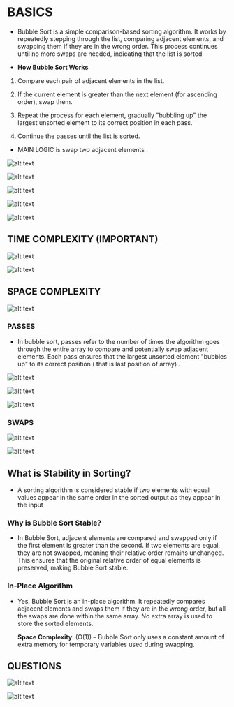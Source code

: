 # **BASICS**

- Bubble Sort is a simple comparison-based sorting algorithm. It works by repeatedly stepping through the list, comparing adjacent elements, and swapping them if they are in the wrong order. This process continues until no more swaps are needed, indicating that the list is sorted.

- **How Bubble Sort Works**

1. Compare each pair of adjacent elements in the list.

2. If the current element is greater than the next element (for ascending order), swap them.

3. Repeat the process for each element, gradually "bubbling up" the largest unsorted element to its correct position in each pass.

4. Continue the passes until the list is sorted.

- MAIN LOGIC is swap two adjacent elements .

![alt text](image.png)

![alt text](image-1.png)

![alt text](image-4.png)

![alt text](image-9.png)

![alt text](image-11.png)

## **TIME COMPLEXITY** (IMPORTANT)

![alt text](image-10.png)

![alt text](image-5.png)

## SPACE COMPLEXITY

![alt text](image-6.png)

### PASSES

- In bubble sort, passes refer to the number of times the algorithm goes through the entire array to compare and potentially swap adjacent elements. Each pass ensures that the largest unsorted element "bubbles up" to its correct position ( that is last position of array) .

![alt text](<WhatsApp Image 2024-10-20 at 12.35.40_22d863f3.jpg>)

  ![alt text](image-2.png)

  ![alt text](image-3.png)

### SWAPS

![alt text](image-7.png)

![alt text](image-8.png)

## What is Stability in Sorting?

- A sorting algorithm is considered stable if two elements with equal values appear in the same order in the sorted output as they appear in the input

### Why is Bubble Sort Stable?

- In Bubble Sort, adjacent elements are compared and swapped only if the first element is greater than the second. If two elements are equal, they are not swapped, meaning their relative order remains unchanged. This ensures that the original relative order of equal elements is preserved, making Bubble Sort stable.

### **In-Place Algorithm**

- Yes, Bubble Sort is an in-place algorithm. It repeatedly compares adjacent elements and swaps them if they are in the wrong order, but all the swaps are done within the same array. No extra array is used to store the sorted elements.
  
  **Space Complexity**: \(O(1)\) – Bubble Sort only uses a constant amount of extra memory for temporary variables used during swapping.

## **QUESTIONS**

![alt text](image-12.png)

![alt text](image-13.png)
